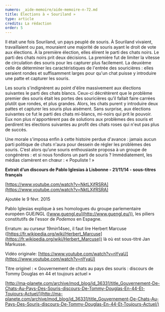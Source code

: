 ```yaml
---
numero: _aide-memoire/aide-memoire-n-72.md
title: Élections à « Souriland »
type: article
credits: La rédaction
order: 5
---
```

Il était une fois Souriland, un pays peuplé de souris. À Souriland vivaient, travaillaient ou pas, mouraient une majorité de souris ayant le droit de vote aux élections. À la première élection, elles élirent le parti des chats noirs. Le parti des chats noirs prit deux décisions. La première fut de limiter la vitesse de circulation des souris pour les capturer plus facilement. La deuxième celle de déterminer les caractéristiques de l'entrée des souricières : elles seraient rondes et suffisamment larges pour qu'un chat puisse y introduire une patte et capturer les souris.

Les souris s'indignèrent au point d'élire massivement aux élections suivantes le parti des chats blancs. Ceux-ci décrétèrent que le problème premier des souris était les portes des souricières qu’il fallait faire carrées plutôt que rondes, et plus grandes. Alors, les chats purent y introduire deux pattes et capturer les souris plus aisément. Sans surprise, aux élections suivantes ce fut le parti des chats mi-blancs, mi-noirs qui prit le pouvoir. Eux non plus n'apportèrent pas de solutions aux problèmes des souris et perdirent les élections suivantes au profit des chats roses qui n'eut pas plus de succès.

Une morale s'imposa enfin à cette histoire perdue d'avance : jamais aucun parti politique de chats n'aura pour dessein de régler les problèmes des souris. C’est alors qu’une souris enthousiaste proposa à un groupe de congénères : et si nous fondions un parti de souris ? Immédiatement, les médias clamèrent en chœur : « Populiste ! »

**Extrait d’un discours de Pablo Iglesias à Lisbonne - 21/11/14 - sous-titres français**

[https://www.youtube.com/watch?v=NktLXjfRSRA](https://www.youtube.com/watch?v=NktLXjfRSRA)

Ajoutée le 9 févr. 2015

Pablo Iglesias explique à ses homologues du groupe parlementaire européen GUE/NGL ([www.guengl.eu](http://www.guengl.eu/)), les piliers constitutifs de l'essor de _Podemos_ en Espagne.

Erratum: au curseur 19min14sec, il faut lire Herbert Marcuse ([https://fr.wikipedia.org/wiki/Herbert_Marcuse](https://fr.wikipedia.org/wiki/Herbert_Marcuse)) là où est sous-titré Jan Markusse.

Vidéo originale: [https://www.youtube.com/watch?v=nYyaU](https://www.youtube.com/watch?v=nYyaU)

Titre originel : « Gouvernement de chats au pays des souris : discours de Tommy Douglas en 44 et toujours actuel »

[http://ma-planete.com/archive/mod_blog/id_36331/title_Gouvernement-De-Chats-Au-Pays-Des-Souris-discours-De-Tommy-Douglas-En-44-Et-Toujours-Actuel/](http://ma-planete.com/archive/mod_blog/id_36331/title_Gouvernement-De-Chats-Au-Pays-Des-Souris-discours-De-Tommy-Douglas-En-44-Et-Toujours-Actuel/)
